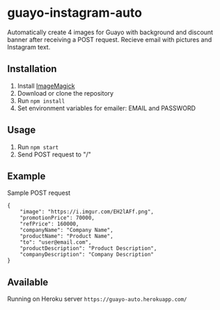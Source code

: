 # guayo-instagram-auto

Automatically create 4 images for Guayo with background and discount banner after receiving a POST request. Recieve email with pictures and Instagram text.

## Installation
1. Install [ImageMagick](https://imagemagick.org/index.php)
2. Download or clone the repository
3. Run `npm install`
4. Set environment variables for emailer: EMAIL and PASSWORD

## Usage
1. Run `npm start`
2. Send POST request to "/"

## Example
Sample POST request
```
{
    "image": "https://i.imgur.com/EH2lAFf.png",
    "promotionPrice": 70000,
    "refPrice": 160000,
    "companyName": "Company Name",
    "productName": "Product Name",
    "to": "user@email.com",
    "productDescription": "Product Description",
    "companyDescription": "Company Description"
}
```

## Available

Running on Heroku server
`https://guayo-auto.herokuapp.com/`

